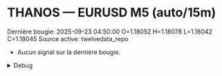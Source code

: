 # THANOS — EURUSD M5 (auto/15m)
Dernière bougie: 2025-09-23 04:50:00  O=1.18052  H=1.18078  L=1.18042  C=1.18045
Source active: twelvedata_repo

- Aucun signal sur la dernière bougie.

<details><summary>Debug</summary>

- TD_API_KEY manquant.

</details>